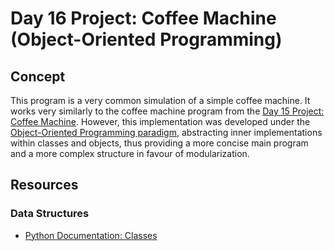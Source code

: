 # Day 16 Project: Coffee Machine (Object-Oriented Programming)

## Concept

This program is a very common simulation of a simple coffee machine. It works very similarly to the coffee machine
program from the [Day 15 Project: Coffee Machine](../day-015-coffee-machine). However, this implementation was developed
under the [Object-Oriented Programming paradigm](https://en.wikipedia.org/wiki/Object-oriented_programming), abstracting
inner implementations within classes and objects, thus  providing a more concise main program and a more complex
structure in favour of modularization.

## Resources

### Data Structures

- [Python Documentation: Classes](https://docs.python.org/3/tutorial/classes.html)